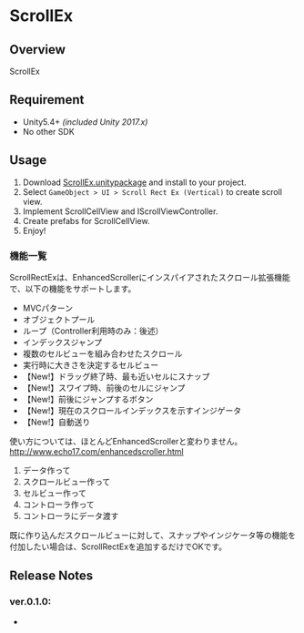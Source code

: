 ScrollEx
===

## Overview

ScrollEx




## Requirement

* Unity5.4+ *(included Unity 2017.x)*
* No other SDK




## Usage

1. Download [ScrollEx.unitypackage](https://github.com/mob-sakai/ScrollEx/raw/master/ScrollEx.unitypackage) and install to your project.
1. Select `GameObject > UI > Scroll Rect Ex (Vertical)` to create scroll view.
1. Implement ScrollCellView and IScrollViewController.
1. Create prefabs for ScrollCellView.
1. Enjoy!




### 機能一覧

ScrollRectExは、EnhancedScrollerにインスパイアされたスクロール拡張機能で、以下の機能をサポートします。

* MVCパターン
* オブジェクトプール
* ループ（Controller利用時のみ：後述）
* インデックスジャンプ
* 複数のセルビューを組み合わせたスクロール
* 実行時に大きさを決定するセルビュー
* 【New!】ドラッグ終了時、最も近いセルにスナップ
* 【New!】スワイプ時、前後のセルにジャンプ
* 【New!】前後にジャンプするボタン
* 【New!】現在のスクロールインデックスを示すインジゲータ
* 【New!】自動送り

使い方については、ほとんどEnhancedScrollerと変わりません。http://www.echo17.com/enhancedscroller.html

1. データ作って
1. スクロールビュー作って
1. セルビュー作って
1. コントローラ作って
1. コントローラにデータ渡す

既に作り込んだスクロールビューに対して、スナップやインジケータ等の機能を付加したい場合は、ScrollRectExを追加するだけでOKです。






## Release Notes

### ver.0.1.0:

* 